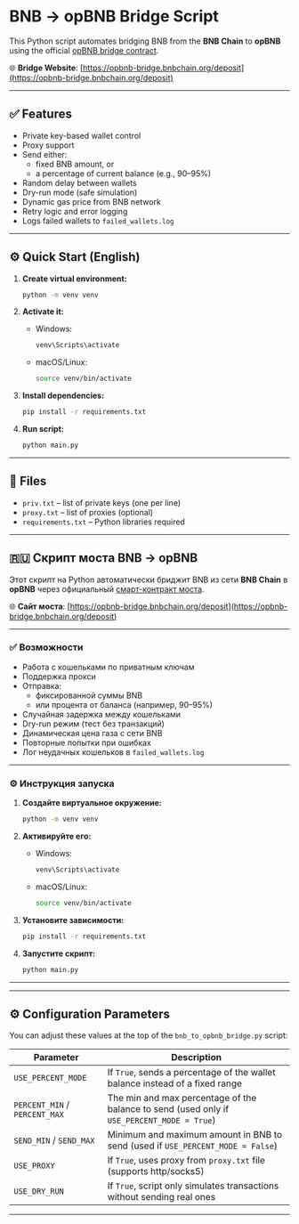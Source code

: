 
# BNB → opBNB Bridge Script

This Python script automates bridging BNB from the **BNB Chain** to **opBNB** using the official [opBNB bridge contract](https://bscscan.com/address/0xF05F0e4362859c3331Cb9395CBC201E3Fa6757Ea).

🌐 **Bridge Website**: [https://opbnb-bridge.bnbchain.org/deposit](https://opbnb-bridge.bnbchain.org/deposit)

---

## ✅ Features

- Private key-based wallet control
- Proxy support
- Send either:
  - fixed BNB amount, or
  - a percentage of current balance (e.g., 90–95%)
- Random delay between wallets
- Dry-run mode (safe simulation)
- Dynamic gas price from BNB network
- Retry logic and error logging
- Logs failed wallets to `failed_wallets.log`

---

## ⚙️ Quick Start (English)

1. **Create virtual environment:**
   ```bash
   python -m venv venv
   ```

2. **Activate it:**
   - Windows:
     ```bash
     venv\Scripts\activate
     ```
   - macOS/Linux:
     ```bash
     source venv/bin/activate
     ```

3. **Install dependencies:**
   ```bash
   pip install -r requirements.txt
   ```

4. **Run script:**
   ```bash
   python main.py
   ```

---

## 📂 Files

- `priv.txt` – list of private keys (one per line)
- `proxy.txt` – list of proxies (optional)
- `requirements.txt` – Python libraries required

---

## 🇷🇺 Скрипт моста BNB → opBNB

Этот скрипт на Python автоматически бриджит BNB из сети **BNB Chain** в **opBNB** через официальный [смарт-контракт моста](https://bscscan.com/address/0xF05F0e4362859c3331Cb9395CBC201E3Fa6757Ea).

🌐 **Сайт моста**: [https://opbnb-bridge.bnbchain.org/deposit](https://opbnb-bridge.bnbchain.org/deposit)

---

### ✅ Возможности

- Работа с кошельками по приватным ключам
- Поддержка прокси
- Отправка:
  - фиксированной суммы BNB
  - или процента от баланса (например, 90–95%)
- Случайная задержка между кошельками
- Dry-run режим (тест без транзакций)
- Динамическая цена газа с сети BNB
- Повторные попытки при ошибках
- Лог неудачных кошельков в `failed_wallets.log`

---

### ⚙️ Инструкция запуска

1. **Создайте виртуальное окружение:**
   ```bash
   python -m venv venv
   ```

2. **Активируйте его:**
   - Windows:
     ```bash
     venv\Scripts\activate
     ```
   - macOS/Linux:
     ```bash
     source venv/bin/activate
     ```

3. **Установите зависимости:**
   ```bash
   pip install -r requirements.txt
   ```

4. **Запустите скрипт:**
   ```bash
   python main.py
   ```

---

---

## ⚙️ Configuration Parameters

You can adjust these values at the top of the `bnb_to_opbnb_bridge.py` script:

| Parameter         | Description |
|------------------|-------------|
| `USE_PERCENT_MODE` | If `True`, sends a percentage of the wallet balance instead of a fixed range |
| `PERCENT_MIN` / `PERCENT_MAX` | The min and max percentage of the balance to send (used only if `USE_PERCENT_MODE = True`) |
| `SEND_MIN` / `SEND_MAX` | Minimum and maximum amount in BNB to send (used if `USE_PERCENT_MODE = False`) |
| `USE_PROXY`      | If `True`, uses proxy from `proxy.txt` file (supports http/socks5) |
| `USE_DRY_RUN`    | If `True`, script only simulates transactions without sending real ones |

---
